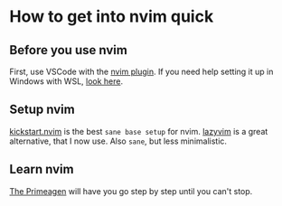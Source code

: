 # How to get into nvim quick

## Before you use nvim
First, use VSCode with the [nvim plugin](https://marketplace.visualstudio.com/items?itemName=asvetliakov.vscode-neovim).
If you need help setting it up in Windows with WSL, [look here](https://www.youtube.com/watch?v=w6PTNxrTWVU).

## Setup nvim
[kickstart.nvim](https://github.com/nvim-lua/kickstart.nvim) is the best `sane base setup` for nvim.
[lazyvim](https://www.lazyvim.org/) is a great alternative, that I now use. Also `sane`, but less minimalistic.

## Learn nvim
[The Primeagen](https://www.youtube.com/watch?v=X6AR2RMB5tE&list=PLm323Lc7iSW_wuxqmKx_xxNtJC_hJbQ7R) will have you go step by step until you can't stop.
